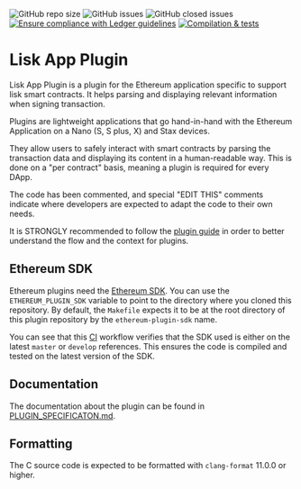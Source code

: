 ![GitHub repo size](https://img.shields.io/github/repo-size/liskhq/lisk-app-plugin)
![GitHub issues](https://img.shields.io/github/issues-raw/liskhq/lisk-app-plugin)
![GitHub closed issues](https://img.shields.io/github/issues-closed-raw/liskhq/lisk-app-plugin)
[![Ensure compliance with Ledger guidelines](https://github.com/liskhq/lisk-app-plugin/actions/workflows/guidelines_enforcer.yml/badge.svg?branch=develop)](https://github.com/liskhq/lisk-app-plugin/actions/workflows/guidelines_enforcer.yml)
[![Compilation & tests](https://github.com/liskhq/lisk-app-plugin/actions/workflows/build_and_functional_tests.yml/badge.svg?branch=develop)](https://github.com/liskhq/lisk-app-plugin/actions/workflows/build_and_functional_tests.yml)


# Lisk App Plugin

Lisk App Plugin is a plugin for the Ethereum application specific to support lisk smart contracts. It helps parsing and displaying relevant information when signing transaction.

Plugins are lightweight applications that go hand-in-hand with the Ethereum
Application on a Nano (S, S plus, X) and Stax devices.

They allow users to safely interact with smart contracts by parsing the
transaction data and displaying its content in a human-readable way. This is
done on a "per contract" basis, meaning a plugin is required for every DApp.

The code has been commented, and special "EDIT THIS" comments indicate where
developers are expected to adapt the code to their own needs.

It is STRONGLY recommended to follow the
[plugin guide](https://developers.ledger.com/docs/dapp/embedded-plugin/code-overview/)
in order to better understand the flow and the context for plugins.

## Ethereum SDK

Ethereum plugins need the [Ethereum SDK](https://github.com/LedgerHQ/ethereum-plugin-sdk).
You can use the `ETHEREUM_PLUGIN_SDK` variable to point to the directory where you cloned
this repository. By default, the `Makefile` expects it to be at the root directory of this
plugin repository by the `ethereum-plugin-sdk` name.

You can see that this [CI](https://github.com/LedgerHQ/app-plugin-boilerplate/blob/develop/.github/workflows/check_sdk.yml) workflow
verifies that the SDK used is either on the latest `master` or `develop` references. This ensures
the code is compiled and tested on the latest version of the SDK.

## Documentation

The documentation about the plugin can be found in [PLUGIN_SPECIFICATON.md](https://github.com/LedgerHQ/app-plugin-boilerplate/blob/develop/PLUGIN_SPECIFICATION.md).

## Formatting

The C source code is expected to be formatted with `clang-format` 11.0.0 or higher.
